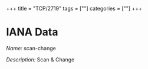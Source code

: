 +++
title = "TCP/2719"
tags = [""]
categories = [""]
+++

# IANA Data

_Name:_ scan-change

_Description:_ Scan &amp; Change

